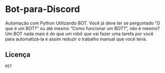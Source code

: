 # Bot-para-Discord

Automação com Python Utilizando BOT. Você já deve ter se perguntado “O que é um BOT?” ou até mesmo “Como funcionar um BOT?”, não é mesmo? Um BOT nada mais é do que um robô que vai fazer uma tarefa por você para automatizá-la e assim reduzir o trabalho manual que você teria.

## Licença 

`MIT`
